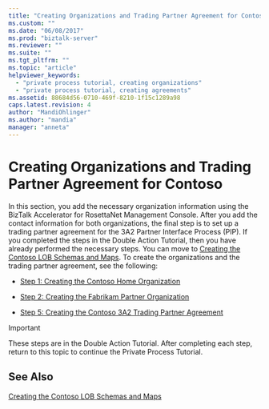 ```yaml
---
title: "Creating Organizations and Trading Partner Agreement for Contoso | Microsoft Docs"
ms.custom: ""
ms.date: "06/08/2017"
ms.prod: "biztalk-server"
ms.reviewer: ""
ms.suite: ""
ms.tgt_pltfrm: ""
ms.topic: "article"
helpviewer_keywords: 
  - "private process tutorial, creating organizations"
  - "private process tutorial, creating agreements"
ms.assetid: 88684d56-0710-469f-8210-1f15c1289a98
caps.latest.revision: 4
author: "MandiOhlinger"
ms.author: "mandia"
manager: "anneta"
---
```

# Creating Organizations and Trading Partner Agreement for Contoso
In this section, you add the necessary organization information using the BizTalk Accelerator for RosettaNet Management Console. After you add the contact information for both organizations, the final step is to set up a trading partner agreement for the 3A2 Partner Interface Process (PIP). If you completed the steps in the Double Action Tutorial, then you have already performed the necessary steps. You can move to [Creating the Contoso LOB Schemas and Maps](../../adapters-and-accelerators/accelerator-rosettanet/creating-the-contoso-lob-schemas-and-maps.md). To create the organizations and the trading partner agreement, see the following:  
  
-   [Step 1: Creating the Contoso Home Organization](../../adapters-and-accelerators/accelerator-rosettanet/step-1-creating-the-contoso-home-organization.md)  
  
-   [Step 2: Creating the Fabrikam Partner Organization](../../adapters-and-accelerators/accelerator-rosettanet/step-2-creating-the-fabrikam-partner-organization.md)  
  
-   [Step 5: Creating the Contoso 3A2 Trading Partner Agreement](../../adapters-and-accelerators/accelerator-rosettanet/step-5-creating-the-contoso-3a2-trading-partner-agreement.md)  
  
> [!IMPORTANT]
>  These steps are in the Double Action Tutorial. After completing each step, return to this topic to continue the Private Process Tutorial.  
  
## See Also  
 [Creating the Contoso LOB Schemas and Maps](../../adapters-and-accelerators/accelerator-rosettanet/creating-the-contoso-lob-schemas-and-maps.md)